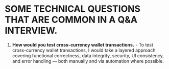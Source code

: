 # SOME TECHNICAL QUESTIONS THAT ARE COMMON IN A Q&A INTERVIEW.

1. **How would you test cross-currency wallet transactions.**
        - To test cross-currency wallet transactions,
         I would take a layered approach covering functional correctness, data integrity, security, UI consistency, and error handling — both manually and via automation where possible.